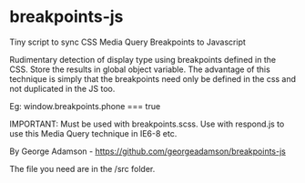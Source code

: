 breakpoints-js
==============

Tiny script to sync CSS Media Query Breakpoints to Javascript

Rudimentary detection of display type using breakpoints defined in the CSS. Store the results in global object variable.
The advantage of this technique is simply that the breakpoints need only be defined in the css and not duplicated in the JS too.

Eg: window.breakpoints.phone === true

IMPORTANT: Must be used with breakpoints.scss.
           Use with respond.js to use this Media Query technique in IE6-8 etc.

By George Adamson - https://github.com/georgeadamson/breakpoints-js

The file you need are in the /src folder.
